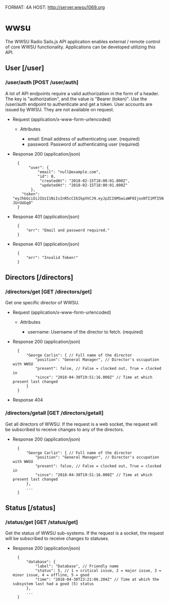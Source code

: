 FORMAT: 4A
HOST: http://server.wwsu1069.org

# wwsu

The WWSU Radio Sails.js API application enables external / remote control of core WWSU functionality. Applications can be developed utilizing this API.

## User [/user]

### /user/auth [POST /user/auth]

A lot of API endpoints require a valid authorization in the form of a header. 
The key is "authorization", and the value is "Bearer (token)". 
Use the /user/auth endpoint to authenticate and get a token.
User accounts are issued by WWSU. They are not available on request.

+ Request (application/x-www-form-urlencoded)

    + Attributes

        + email: Email address of authenticating user. (required)
        + password: Password of authenticating user (required)

+ Response 200 (application/json)

        {
             "user": {
                 "email": "null@example.com",
                 "id": 0,
                  "createdAt": "2018-02-15T18:00:01.000Z",
                  "updatedAt": "2018-02-15T18:00:01.000Z"
              },
          "token": "eyJhbGciOiJIUzI1NiIsInR5cCI6IkpXVCJ9.eyJpZCI6MSwiaWF0IjoxNTI1MTI5NTY3LCJleHAiOjE1MjUxMzA0Njd9.1QOmO3EzvkvMBSf5WohMFnCSYzCXxLBFAp-JUrUUGq0"
        }
    
+ Response 401 (application/json)

        {
            "err": "Email and password required."
        }
        
+ Response 401 (application/json)

        {
            "err": "Invalid Token!"
        }
        
## Directors [/directors]

### /directors/get [GET /directors/get]

Get one specific director of WWSU.

+ Request (application/x-www-form-urlencoded)

    + Attributes

        + username: Username of the director to fetch. (required)

+ Response 200 (application/json)

        {
            "George Carlin": { // Full name of the director
                "position": "General Manager", // Director's occupation with WWSU
                "present": false, // False = clocked out, True = clocked in
                "since": "2018-04-30T19:51:16.000Z" // Time at which present last changed
            }
        }

+ Response 404

### /directors/getall [GET /directors/getall]

Get all directors of WWSU. If the request is a web socket, the request will be subscribed to receive changes to any of the directors.

+ Response 200 (application/json)

        {
            "George Carlin": { // Full name of the director
                "position": "General Manager", // Director's occupation with WWSU
                "present": false, // False = clocked out, True = clocked in
                "since": "2018-04-30T19:51:16.000Z" // Time at which present last changed
            },
            ...
        }
        
## Status [/status]

### /status/get [GET /status/get]

Get the status of WWSU sub-systems. If the request is a socket, the request will be subscribed to receive changes to statuses.

+ Response 200 (application/json)

        {
            "database": {
                "label": "Database", // Friendly name
                "status": 5, // 1 = critical issue, 2 = major issue, 3 = minor issue, 4 = offline, 5 = good
                "time": "2018-04-30T23:21:06.204Z" // Time at which the subsystem last had a good (5) status
            },
            ...
        }